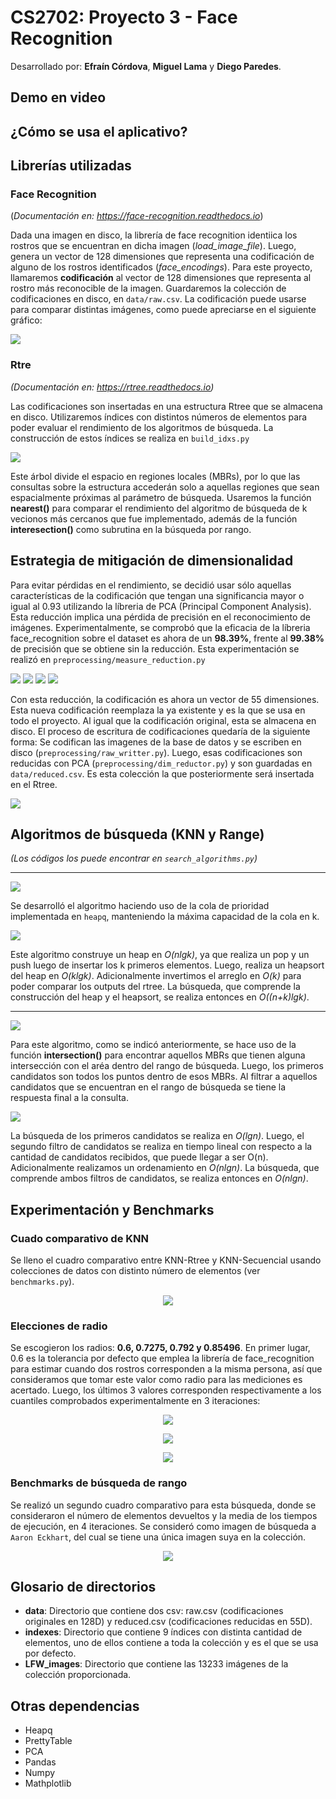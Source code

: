 # CS2702: Proyecto 3 - Face Recognition

Desarrollado por: **Efraín Córdova**, **Miguel Lama** y **Diego Paredes**.

## Demo en video

## ¿Cómo se usa el aplicativo?

## Librerías utilizadas

### Face Recognition

(*Documentación en: https://face-recognition.readthedocs.io*)

Dada una imagen en disco, la librería de face recognition identiica los rostros que se encuentran en dicha imagen (*load_image_file*). Luego, genera un vector de 128 dimensiones que representa una codificación de alguno de los rostros identificados (*face_encodings*). Para este proyecto, llamaremos **codificación** al vector de 128 dimensiones que representa al rostro más reconocible de la imagen. Guardaremos la colección de codificaciones en disco, en `data/raw.csv`. La codificación puede usarse para comparar distintas imágenes, como puede apreciarse en el siguiente gráfico:

![](https://cdn.discordapp.com/attachments/917173840377937960/917176643620065341/fr.png)

### Rtre

*(Documentación en: https://rtree.readthedocs.io)*

Las codificaciones son insertadas en una estructura Rtree que se almacena en disco. Utilizaremos índices con distintos números de elementos para poder evaluar el rendimiento de los algoritmos de búsqueda. La construcción de estos índices se realiza en `build_idxs.py`

![](https://cdn.discordapp.com/attachments/917173840377937960/917185308867571752/built_time.png)

Este árbol divide el espacio en regiones locales (MBRs), por lo que las consultas sobre la estructura accederán solo a aquellas regiones que sean espacialmente próximas al parámetro de búsqueda. Usaremos la función **nearest()** para comparar el rendimiento del algoritmo de búsqueda de k vecionos más cercanos que fue implementado, además de la función **interesection()** como subrutina en la búsqueda por rango.

## Estrategia de mitigación de dimensionalidad

Para evitar pérdidas en el rendimiento, se decidió usar sólo aquellas características de la codificación que tengan una significancia mayor o igual al 0.93 utilizando la líbreria de PCA (Principal Component Analysis). Esta reducción implica una pérdida de precisión en el reconocimiento de imágenes. Experimentalmente, se comprobó que la eficacia de la líbreria face_recognition sobre el dataset es ahora de un **98.39%**, frente al **99.38%** de precisión que se obtiene sin la reducción. Esta experimentación se realizó en `preprocessing/measure_reduction.py`

![](https://cdn.discordapp.com/attachments/707425093256609834/917188925066457128/measure1.png)
![](https://cdn.discordapp.com/attachments/707425093256609834/917188925284573214/measure2.png)
![](https://cdn.discordapp.com/attachments/707425093256609834/917188925498486844/measure3.png)
![](https://cdn.discordapp.com/attachments/707425093256609834/917188925670457425/measure4.png)

Con esta reducción, la codificación es ahora un vector de 55 dimensiones. Esta nueva codificación reemplaza la ya existente y es la que se usa en todo el proyecto. Al igual que la codificación original, esta se almacena en disco. El proceso de escritura de codificaciones quedaría de la siguiente forma: Se codifican las imagenes de la base de datos y se escriben en disco (`preprocessing/raw_writter.py`). Luego, esas codificaciones son reducidas con PCA  (`preprocessing/dim_reductor.py`) y son guardadas en `data/reduced.csv`. Es esta colección la que posteriormente será insertada en el Rtree.

![](https://cdn.discordapp.com/attachments/917173840377937960/917192918316507166/red_process.png)

## Algoritmos de búsqueda (KNN y Range)

*(Los códigos los puede encontrar en `search_algorithms.py`)*
***
![](https://cdn.discordapp.com/attachments/917173840377937960/917265045103214632/unknown.png)

Se desarrolló el algoritmo haciendo uso de la cola de prioridad implementada en `heapq`, manteniendo la máxima capacidad de la cola en k. 

![](https://cdn.discordapp.com/attachments/917173840377937960/917249000791494656/knn_search.png)

Este algoritmo construye un heap en *O(nlgk)*, ya que realiza un pop y un push luego de insertar los k primeros elementos. Luego, realiza un heapsort del heap en *O(klgk)*. Adicionalmente invertimos el arreglo en *O(k)* para poder comparar los outputs del rtree. La búsqueda, que comprende la construcción del heap y el heapsort, se realiza entonces en *O((n+k)lgk)*.
***

![](https://cdn.discordapp.com/attachments/917173840377937960/917264609071730758/unknown.png)

Para este algoritmo, como se indicó anteriormente, se hace uso de la función **intersection()** para encontrar aquellos MBRs que tienen alguna intersección con el aréa dentro del rango de búsqueda. Luego, los primeros candidatos son todos los puntos dentro de esos MBRs. Al filtrar a aquellos candidatos que se encuentran en el rango de búsqueda se tiene la respuesta final a la consulta.

![](https://cdn.discordapp.com/attachments/917173840377937960/917252060242645083/range_search.png)

La búsqueda de los primeros candidatos se realiza en *O(lgn)*. Luego, el segundo filtro de candidatos se realiza en tiempo lineal con respecto a la cantidad de candidatos recibidos, que puede llegar a ser O(n). Adicionalmente realizamos un ordenamiento en *O(nlgn)*. La búsqueda, que comprende ambos filtros de candidatos, se realiza entonces en *O(nlgn)*. 

## Experimentación y Benchmarks

### Cuado comparativo de KNN

Se lleno el cuadro comparativo entre KNN-Rtree y KNN-Secuencial usando colecciones de datos con distinto número de elementos (ver `benchmarks.py`). 

<p align="center">
  <img src="https://cdn.discordapp.com/attachments/917173840377937960/917269304850935848/bd2_p3_helper_images.png" />
</p>

### Elecciones de radio 

Se escogieron los radios: **0.6, 0.7275, 0.792 y 0.85496**. En primer lugar, 0.6 es la tolerancia por defecto que emplea la librería de face_recognition para estimar cuando dos rostros corresponden a la misma persona, así que consideramos que tomar este valor como radio para las mediciones es acertado. Luego, los últimos 3 valores corresponden respectivamente a los cuantiles comprobados experimentalmente en 3 iteraciones:
<p align="center">
  <img src="https://cdn.discordapp.com/attachments/917173840377937960/917261420587008020/unknown.png" />
</p>
<p align="center">
  <img src="https://cdn.discordapp.com/attachments/917173840377937960/917261848154365953/unknown.png" />
</p>

<p align="center">
  <img src="https://cdn.discordapp.com/attachments/917173840377937960/917262290976399400/unknown.png" />
</p>



### Benchmarks de búsqueda de rango

Se realizó un segundo cuadro comparativo para esta búsqueda, donde se consideraron el número de elementos devueltos y la media de los tiempos de ejecución, en 4 iteraciones. Se consideró como imagen de búsqueda a `Aaron Eckhart`, del cual se tiene una única imagen suya en la colección.

<p align="center">
  <img src="https://cdn.discordapp.com/attachments/917173840377937960/917264005863735336/benchmarks_range.png" />
</p>

## Glosario de directorios

 - **data**: Directorio que contiene dos csv: raw.csv (codificaciones originales en 128D) y reduced.csv (codificaciones reducidas en 55D).
 - **indexes**: Directorio que contiene 9 índices con distinta cantidad de elementos, uno de ellos contiene a toda la colección y es el que se usa por defecto.
 - **LFW_images**: Directorio que contiene las 13233 imágenes de la colección proporcionada.

## Otras dependencias

 - Heapq
 - PrettyTable
 - PCA
 - Pandas
 - Numpy
 - Mathplotlib
